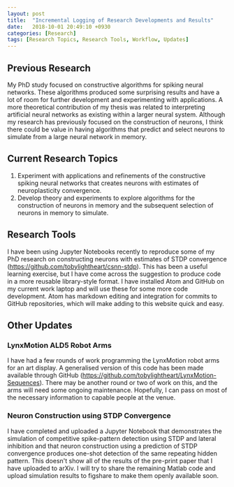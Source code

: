 ```yaml
---
layout: post
title:  "Incremental Logging of Research Developments and Results"
date:   2018-10-01 20:49:10 +0930
categories: [Research]
tags: [Research Topics, Research Tools, Workflow, Updates]
---
```

## Previous Research

My PhD study focused on constructive algorithms for spiking neural networks.
These algorithms produced some surprising results and have a lot of room for further development and experimenting with applications.
A more theoretical contribution of my thesis was related to interpreting artificial neural networks as existing within a larger neural system.
Although my research has previously focused on the construction of neurons, I think there could be value in having algorithms that predict and select neurons to simulate from a large neural network in memory.

## Current Research Topics

1. Experiment with applications and refinements of the constructive spiking neural networks that creates neurons with estimates of neuroplasticity convergence.
2. Develop theory and experiments to explore algorithms for the construction of neurons in memory and the subsequent selection of neurons in memory to simulate.

## Research Tools

I have been using Jupyter Notebooks recently to reproduce some of my PhD research on constructing neurons with estimates of STDP convergence (<https://github.com/tobylightheart/csnn-stdp>).
This has been a useful learning exercise, but I have come across the suggestion to produce code in a more reusable library-style format.
I have installed Atom and GitHub on my current work laptop and will use these for some more code development.
Atom has markdown editing and integration for commits to GitHub repositories, which will make adding to this website quick and easy.

## Other Updates

### LynxMotion ALD5 Robot Arms

I have had a few rounds of work programming the LynxMotion robot arms for an art display.
A generalised version of this code has been made available through GitHub (<https://github.com/tobylightheart/LynxMotion-Sequences>).
There may be another round or two of work on this, and the arms will need some ongoing maintenance.
Hopefully, I can pass on most of the necessary information to capable people at the venue.

### Neuron Construction using STDP Convergence

I have completed and uploaded a Jupyter Notebook that demonstrates the simulation of competitive spike-pattern detection using STDP and lateral inhibition and that neuron construction using a prediction of STDP convergence produces one-shot detection of the same repeating hidden pattern.
This doesn't show all of the results of the pre-print paper that I have uploaded to arXiv.
I will try to share the remaining Matlab code and upload simulation results to figshare to make them openly available soon.
